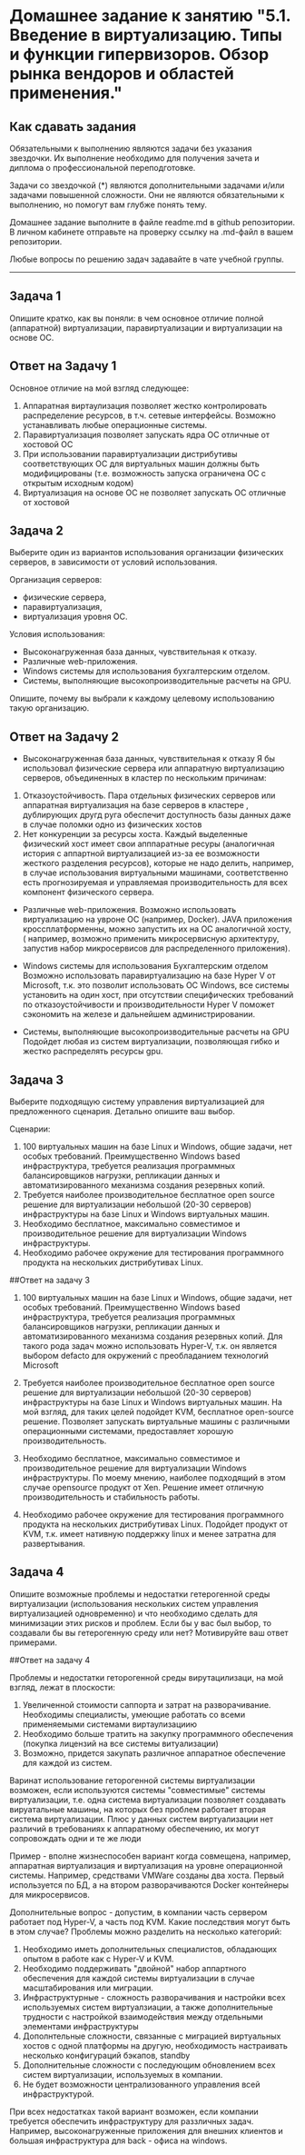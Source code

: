 
# Домашнее задание к занятию "5.1. Введение в виртуализацию. Типы и функции гипервизоров. Обзор рынка вендоров и областей применения."


## Как сдавать задания

Обязательными к выполнению являются задачи без указания звездочки. Их выполнение необходимо для получения зачета и диплома о профессиональной переподготовке.

Задачи со звездочкой (*) являются дополнительными задачами и/или задачами повышенной сложности. Они не являются обязательными к выполнению, но помогут вам глубже понять тему.

Домашнее задание выполните в файле readme.md в github репозитории. В личном кабинете отправьте на проверку ссылку на .md-файл в вашем репозитории.

Любые вопросы по решению задач задавайте в чате учебной группы.

---

## Задача 1

Опишите кратко, как вы поняли: в чем основное отличие полной (аппаратной) виртуализации, паравиртуализации и виртуализации на основе ОС.

## Ответ на Задачу 1
Основное отличие на мой взгляд следующее:

1. Аппаратная виртаулизация позволяет жестко контролировать распределение ресурсов, в т.ч. сетевые интерфейсы. Возможно устанавливать любые операционные системы.
2. Паравиртуализация позволяет запускать ядра ОС отличные от хостовой ОС 
3. При использовании паравиртуализации дистрибутивы соответствующих ОС для виртуальных машин должны быть модифицированы (т.е. возможность запуска ограничена ОС с открытым исходным кодом)
4. Виртуализация на основе ОС не позволяет запускать ОС отличные от хостовой

## Задача 2

Выберите один из вариантов использования организации физических серверов, в зависимости от условий использования.

Организация серверов:
- физические сервера,
- паравиртуализация,
- виртуализация уровня ОС.

Условия использования:
- Высоконагруженная база данных, чувствительная к отказу.
- Различные web-приложения.
- Windows системы для использования бухгалтерским отделом.
- Системы, выполняющие высокопроизводительные расчеты на GPU.

Опишите, почему вы выбрали к каждому целевому использованию такую организацию.

## Ответ на Задачу 2
- Высоконагруженная база данных, чувствительная к отказу
Я бы использовал физические сервера или аппаратную виртуализацию серверов, объединенных в кластер по нескольким причинам:
1. Отказоустойчивость. Пара отдельных физических серверов или аппаратная виртуализация на базе серверов в кластере , дублирующих другд руга обеспечит доступность базы данных даже в случае поломки одно из физических хостов
2. Нет конкуренции за ресурсы хоста. Каждый выделенные физический хост имеет свои апппаратные ресуры (аналогичная история с аппартной виртуализацией из-за ее возможности жесткого разделения ресурсов), которые не надо делить, например, в случае использования виртуальными 
машинами, соответственно есть прогнозируемая и управляемая производительность для всех компонент физического сервера.

- Различные web-приложения.
Возможно использовать виртуализацию на увроне ОС (например, Docker). JAVA приложения кроссплатформенны, можно запустить их на ОС аналогичной хосту,
( например, возможно применить микросервисную архитектуру, запустив набор микросервисов для распределенного приложения).

- Windows системы для использования Бухгалтерским отделом 
Возможно использовать паравиртуализацию на базе Hyper V от Microsoft, т.к. это позволит использовать ОС Windows, все системы установить на один хост, при отсутствии
специфических требований по отказоустойчивости и производительности Hyper V поможет сэкономить на железе и дальнейшем администрировании.

- Системы, выполняющие высокопроизводительные расчеты на GPU
Подойдет любая из систем виртуализации, позволяющая гибко и жестко распределять ресурсы gpu.

## Задача 3

Выберите подходящую систему управления виртуализацией для предложенного сценария. Детально опишите ваш выбор.

Сценарии:

1. 100 виртуальных машин на базе Linux и Windows, общие задачи, нет особых требований. Преимущественно Windows based инфраструктура, требуется реализация программных балансировщиков нагрузки, репликации данных и автоматизированного механизма создания резервных копий.
2. Требуется наиболее производительное бесплатное open source решение для виртуализации небольшой (20-30 серверов) инфраструктуры на базе Linux и Windows виртуальных машин.
3. Необходимо бесплатное, максимально совместимое и производительное решение для виртуализации Windows инфраструктуры.
4. Необходимо рабочее окружение для тестирования программного продукта на нескольких дистрибутивах Linux.

##Ответ на задачу 3
1. 100 виртуальных машин на базе Linux и Windows, общие задачи, нет особых требований. Преимущественно Windows based инфраструктура, требуется реализация программных балансировщиков нагрузки, 
репликации данных и автоматизированного механизма создания резервных копий.
Для такого рода задач можно использовать Hyper-V, т.к. он является выбором defacto для окружений с преобладанием технологий Microsoft

2. Требуется наиболее производительное бесплатное open source решение для виртуализации небольшой (20-30 серверов) инфраструктуры на базе Linux и Windows виртуальных машин.
На мой взгляд, для таких целей подойдет KVM, бесплатное open-source решение. Позволяет запускать виртуальные машины с различными операционными системами, предоставляет 
хорошую производительность.

3. Необходимо бесплатное, максимально совместимое и производительное решение для виртуализации Windows инфраструктуры.
По моему мнению, наиболее подходящий в этом случае opensource продукт от Xen. Решение имеет отличную производительность и стабильность работы.

4. Необходимо рабочее окружение для тестирования программного продукта на нескольких дистрибутивах Linux.
Подойдет продукт от KVM, т.к. имеет нативную поддержку linux и менее затратна для развертывания.

## Задача 4

Опишите возможные проблемы и недостатки гетерогенной среды виртуализации (использования нескольких систем управления виртуализацией одновременно) и что необходимо сделать для минимизации этих рисков и проблем. 
Если бы у вас был выбор, то создавали бы вы гетерогенную среду или нет? Мотивируйте ваш ответ примерами.

##Ответ на задачу 4

Проблемы и недостатки геторогенной среды вирутацилизаци, на мой взгляд, лежат в плоскости:

1. Увеличенной стоимости саппорта и затрат на разворачивание. Необходимы специалисты, умеющие работать со всеми применяемыми системами виртаулизациию
2. Необходимо больше тратить на закупку программного обеспечения (покупка лицензий на все системы витуализации)
3. Возможно, придется закупать различное аппаратное обеспечение для каждой из систем.

Варинат использование геторогенной системы виртуализации возможен, если используются системы "совместимые" системы виртуализации, т.е. одна система виртуализации
позволяет создавать вируатальные машины, на которых без проблем работает вторая система виртуализации. Плюс у данных систем виртуализации нет различий в требованиях 
к аппаратному обеспечению, их могут сопровождать одни и те же люди

Пример -  вполне жизнеспособен вариант когда совмещена, например, аппаратная виртуализация и виртуализация на уровне операционной системы.
Например, средствами VMWare созданы два хоста. Первый используется по БД, а на втором разворачиваются Docker контейнеры для микросервисов.


Дополнительные вопрос - допустим, в компании часть сервером работает под Hyper-V, а часть под KVM. Какие последствия могут быть в этом случае?
Проблемы можно разделить на несколько категорий:
1. Необходимо иметь дополнительных специалистов, обладающих опытом в работе как с Hyper-V и KVM. 
2. Необходимо поддерживать "двойной" набор аппартного обеспечения для каждой системы виртуализации в случае масштабирования или миграции.
3. Инфраструктурные - сложность разворачивания и настройки всех используемых систем виртуалзиации, а также дополнительные трудности с настройкой взаимодействия между отдельными элементами инфраструктуры
4. Дополнтельные сложности, связанные с миграцией виртуальных хостов с одной платформы на другую, необходимость настраивать несколько конфигураций бэкапов, standby
5. Дополнительные сложности с последующим обновлением всех систем виртуализации, используемых в компании.
6. Не будет возможности централизованного управления всей инфраструктурой. 

При всех недостатках такой вариант возможен, если компании требуется обеспечить инфраструктуру для раззличных задач. Например, высоконагруженные приложения для внешних 
клиентов и большая инфраструктура для back - офиса на windows.

